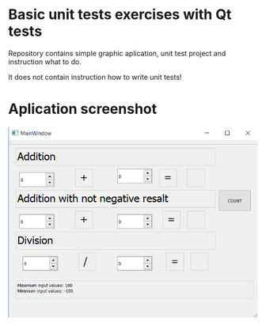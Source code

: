 # Basic unit tests exercises with Qt tests  





Repository contains simple graphic aplication, unit test project and instruction what to do.

It does not contain instruction how to write unit tests!




# Aplication screenshot


![](screenshot.png)
